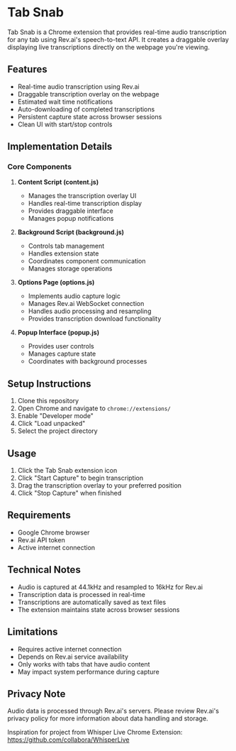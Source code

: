 # Tab Snab

Tab Snab is a Chrome extension that provides real-time audio transcription for any tab using Rev.ai's speech-to-text API. It creates a draggable overlay displaying live transcriptions directly on the webpage you're viewing.

## Features

- Real-time audio transcription using Rev.ai
- Draggable transcription overlay on the webpage
- Estimated wait time notifications
- Auto-downloading of completed transcriptions
- Persistent capture state across browser sessions
- Clean UI with start/stop controls

## Implementation Details

### Core Components

1. **Content Script (content.js)**
   - Manages the transcription overlay UI
   - Handles real-time transcription display
   - Provides draggable interface
   - Manages popup notifications

2. **Background Script (background.js)**
   - Controls tab management
   - Handles extension state
   - Coordinates component communication
   - Manages storage operations

3. **Options Page (options.js)**
   - Implements audio capture logic
   - Manages Rev.ai WebSocket connection
   - Handles audio processing and resampling
   - Provides transcription download functionality

4. **Popup Interface (popup.js)**
   - Provides user controls
   - Manages capture state
   - Coordinates with background processes

## Setup Instructions

1. Clone this repository
2. Open Chrome and navigate to `chrome://extensions/`
3. Enable "Developer mode"
4. Click "Load unpacked"
5. Select the project directory

## Usage

1. Click the Tab Snab extension icon
2. Click "Start Capture" to begin transcription
3. Drag the transcription overlay to your preferred position
4. Click "Stop Capture" when finished

## Requirements

- Google Chrome browser
- Rev.ai API token
- Active internet connection

## Technical Notes

- Audio is captured at 44.1kHz and resampled to 16kHz for Rev.ai
- Transcription data is processed in real-time
- Transcriptions are automatically saved as text files
- The extension maintains state across browser sessions

## Limitations

- Requires active internet connection
- Depends on Rev.ai service availability
- Only works with tabs that have audio content
- May impact system performance during capture

## Privacy Note

Audio data is processed through Rev.ai's servers. Please review Rev.ai's privacy policy for more information about data handling and storage.

Inspiration for project from Whisper Live Chrome Extension:
https://github.com/collabora/WhisperLive